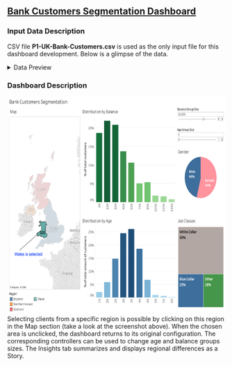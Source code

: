 ## [Bank Customers Segmentation Dashboard](https://public.tableau.com/app/profile/sergey6435/viz/BankCustomersSegmentation_17170962710330/CustomerSegmentation)
### Input Data Description
CSV file **P1-UK-Bank-Customers.csv** is used as the only input file for this dashboard development. Below is a glimpse of the data.
<details>
<summary>Data Preview</summary>
<img src="https://github.com/schigin/portfolio/blob/main/bank_customers_segmentation/input_data_preview.png"/>
</details>

### Dashboard Description
<img src="https://github.com/schigin/portfolio/blob/main/bank_customers_segmentation/dashboard_filter_screenshot.png" height="500" width="670"/>
Selecting clients from a specific region is possible by clicking on this region in the Map section (take a look at the screenshot above). When the chosen area is unclicked, the dashboard returns to its original configuration. The corresponding controllers can be used to change age and balance groups sizes. The Insights tab summarizes and displays regional differences as a Story.
